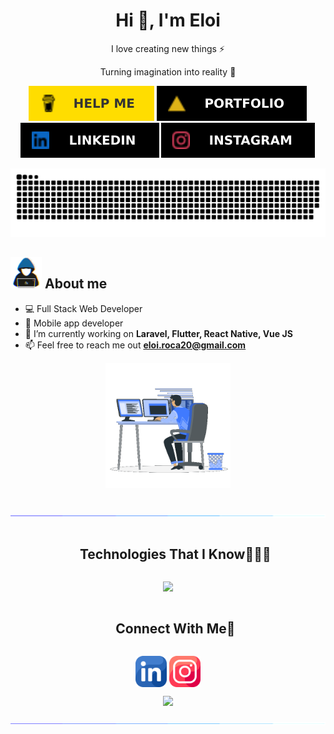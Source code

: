 <div align="center">
<h1 align="center">Hi 👋, I'm Eloi</h1>
  <p align="center">I love creating new things ⚡</p>
<p align="center">Turning imagination into reality 🚀</p>
<p align="center">
<a href="https://www.buymeacoffee.com/eloiroca" target="_blank"><img alt="" src="https://raw.githubusercontent.com/eloiroca/eloiroca/d38a4cfb028c1415cfe611232ebbd95d6ac69d77/resources/img/helpme.svg" style="vertical-align:center" /></a>
<a href="#" target="_blank"><img alt="" src="https://raw.githubusercontent.com/eloiroca/eloiroca/d38a4cfb028c1415cfe611232ebbd95d6ac69d77/resources/img/portafolio.svg" style="vertical-align:center" /></a>
<a href="[https://linkedin.com/in/VishwaGauravIn](https://www.linkedin.com/in/eloi-r-a366a7a0/)" target="_blank"><img alt="" src="https://raw.githubusercontent.com/eloiroca/eloiroca/e84b6342935d3c1291cce550617d4e94d0c1c9c5/resources/img/linkedin.svg" style="vertical-align:center" /></a>
<a href="[https://instagram.com/VishwaGauravIn](https://www.instagram.com/_eloiroca_)" target="_blank"><img alt="" src="https://raw.githubusercontent.com/eloiroca/eloiroca/1ff0fa489f1378a7a1bd2ba6a115eb2255494b4f/resources/img/instagram.svg" style="vertical-align:center" /></a></p>
</div>

<!--- snake -->
<div align="center">
  <img src="https://raw.githubusercontent.com/eloiroca/eloiroca/cc885fb3d5730aaafb37dd3a6fdff4e1eaf6861f/resources/img/grid-snake.svg"
       alt="snake" />
</div>

## <picture><img src = "https://github.com/eloiroca/eloiroca/blob/main/resources/img/about_me.gif?raw=true" width = 50px></picture> About me

<!--Intro start-->

- 💻 Full Stack Web Developer
- 📲 Mobile app developer
- 🔭 I’m currently working on **Laravel, Flutter, React Native, Vue JS**
- 📫 Feel free to reach me out **eloi.roca20@gmail.com**

<!--Intro end-->

<p align="center">
  <img src="https://github.com/eloiroca/eloiroca/blob/main/resources/img/programming.gif?raw=true" width="200" alt="Right Side">
</p>
<br>
                                                                        
</div>
                                                             
</div>

<!--horizontal divider(gradiant)-->
<img src="https://github.com/eloiroca/eloiroca/blob/main/resources/img/separator.gif?raw=true">

<!--h1 without bottom border-->
<div id="user-content-toc">
  <ul align="center">
    <summary><h2 style="display: inline-block">Technologies That I Know👨🏻‍💻</h2></summary>
  </ul>
</div>
<!--tech stack icons-->
<p align="center">
  <a href="https://skillicons.dev">
    <img src="https://skillicons.dev/icons?i=laravel,symfony,wordpress,git,bootstrap,css,docker,figma,atom,firebase,github,html,idea,java,js,linux,mongodb,mysql,nextjs,nodejs,postman,py,react,ts,vscode&perline=14" />
  </a>
</p>


<!-- Connect with me -->
<!--h2 without bottom border-->
<div id="user-content-toc">
  <ul align="center">
    <summary><h2 style="display: inline-block">Connect With Me🤝</h2></summary>
  </ul>
</div>

<!--icons and links-->
<p align="center">
<a href="https://www.linkedin.com/in/eloi-r-a366a7a0/" target="blank"><img align="center" src="https://github.com/eloiroca/eloiroca/blob/main/resources/img/linkedinbig.png?raw=true" alt="linkedin" height="50" width="50" /></a>
<a href="https://www.instagram.com/_eloiroca_" target="blank"><img align="center" src="https://github.com/eloiroca/eloiroca/blob/main/resources/img/instagrambig.png?raw=true" alt="instagram" height="50" width="50" /></a>
  
</p>


<!--profile visit count-->
<div align="center">
  
[![](https://visitcount.itsvg.in/api?id=eloiroca&label=Profile%20Views&icon=5&pretty=false)](https://visitcount.itsvg.in)
  
</div>

<!--horizontal divider(gradiant)-->
<img src="https://github.com/eloiroca/eloiroca/blob/main/resources/img/separator.gif?raw=true">
